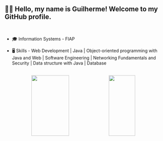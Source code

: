 ## 🧑‍💻 Hello, my name is Guilherme! Welcome to my GitHub profile.

<br>

 - 🎓 Information Systems - FIAP

 - 🖥️ Skills - Web Development | Java | Object-oriented programming with Java and Web | Software Engineering | Networking Fundamentals and Security | Data structure with Java | Database

<br>

<div align="center">  
  <img width="49%" height="195px" src="https://github-readme-stats.vercel.app/api?username=guiKD&show_icons=true&count_private=true&hide_border=true&title_color=ff5252&icon_color=33d9b2&text_color=706fd3&bg_color=ffffff00"/> 
  <img width="41%" height="195px" src="https://github-readme-stats.vercel.app/api/top-langs/?username=guiKD&layout=compact&hide_border=true&title_color=706fd3&text_color=C0C0C0&bg_color=ffffff00"/>
</div>


